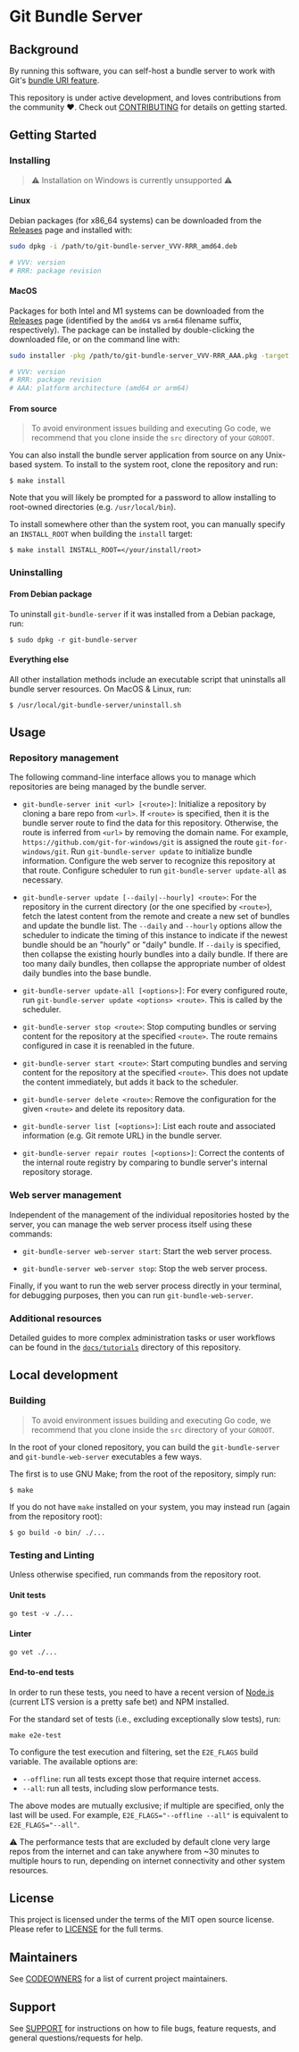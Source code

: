 # Git Bundle Server

[bundle-uris]: https://github.com/git/git/blob/next/Documentation/technical/bundle-uri.txt
[codeowners]: CODEOWNERS
[contributing]: CONTRIBUTING.md
[license]: LICENSE
[support]: SUPPORT.md

## Background

By running this software, you can self-host a bundle server to work with Git's
[bundle URI feature][bundle-uris].

This repository is under active development, and loves contributions from the
community :heart:. Check out [CONTRIBUTING][contributing] for details on getting
started.

## Getting Started

### Installing

> :warning: Installation on Windows is currently unsupported :warning:

<!-- Common sources -->
[releases]: https://github.com/github/git-bundle-server/releases

#### Linux

Debian packages (for x86_64 systems) can be downloaded from the
[Releases][releases] page and installed with:

```bash
sudo dpkg -i /path/to/git-bundle-server_VVV-RRR_amd64.deb

# VVV: version
# RRR: package revision
```

#### MacOS

Packages for both Intel and M1 systems can be downloaded from the
[Releases][releases] page (identified by the `amd64` vs `arm64` filename suffix,
respectively). The package can be installed by double-clicking the downloaded
file, or on the command line with:

```bash
sudo installer -pkg /path/to/git-bundle-server_VVV-RRR_AAA.pkg -target /

# VVV: version
# RRR: package revision
# AAA: platform architecture (amd64 or arm64)
```

#### From source

> To avoid environment issues building and executing Go code, we recommend that
> you clone inside the `src` directory of your `GOROOT`.

You can also install the bundle server application from source on any Unix-based
system. To install to the system root, clone the repository and run:

```ShellSession
$ make install
```

Note that you will likely be prompted for a password to allow installing to
root-owned directories (e.g. `/usr/local/bin`).

To install somewhere other than the system root, you can manually specify an
`INSTALL_ROOT` when building the `install` target:

```ShellSession
$ make install INSTALL_ROOT=</your/install/root>
```

### Uninstalling

#### From Debian package

To uninstall `git-bundle-server` if it was installed from a Debian package, run:

```ShellSession
$ sudo dpkg -r git-bundle-server
```

#### Everything else

All other installation methods include an executable script that uninstalls all
bundle server resources. On MacOS & Linux, run:

```ShellSession
$ /usr/local/git-bundle-server/uninstall.sh
```

## Usage

### Repository management

The following command-line interface allows you to manage which repositories are
being managed by the bundle server.

* `git-bundle-server init <url> [<route>]`: Initialize a repository by cloning a
  bare repo from `<url>`. If `<route>` is specified, then it is the bundle
  server route to find the data for this repository. Otherwise, the route is
  inferred from `<url>` by removing the domain name. For example,
  `https://github.com/git-for-windows/git` is assigned the route
  `git-for-windows/git`. Run `git-bundle-server update` to initialize bundle
  information. Configure the web server to recognize this repository at that
  route. Configure scheduler to run `git-bundle-server update-all` as
  necessary.

* `git-bundle-server update [--daily|--hourly] <route>`: For the
  repository in the current directory (or the one specified by `<route>`), fetch
  the latest content from the remote and create a new set of bundles and update
  the bundle list.  The `--daily` and `--hourly` options allow the scheduler to
  indicate the timing of this instance to indicate if the newest bundle should
  be an "hourly" or "daily" bundle. If `--daily` is specified, then collapse the
  existing hourly bundles into a daily bundle. If there are too many daily
  bundles, then collapse the appropriate number of oldest daily bundles into the
  base bundle.

* `git-bundle-server update-all [<options>]`: For every configured route, run
  `git-bundle-server update <options> <route>`. This is called by the scheduler.

* `git-bundle-server stop <route>`: Stop computing bundles or serving content
  for the repository at the specified `<route>`. The route remains configured in
  case it is reenabled in the future.

* `git-bundle-server start <route>`: Start computing bundles and serving content
  for the repository at the specified `<route>`. This does not update the
  content immediately, but adds it back to the scheduler.

* `git-bundle-server delete <route>`: Remove the configuration for the given
  `<route>` and delete its repository data.

* `git-bundle-server list [<options>]`: List each route and associated
  information (e.g. Git remote URL) in the bundle server.

* `git-bundle-server repair routes [<options>]`: Correct the contents of the
  internal route registry by comparing to bundle server's internal repository
  storage.

### Web server management

Independent of the management of the individual repositories hosted by the
server, you can manage the web server process itself using these commands:

* `git-bundle-server web-server start`: Start the web server process.

* `git-bundle-server web-server stop`: Stop the web server process.

Finally, if you want to run the web server process directly in your terminal,
for debugging purposes, then you can run `git-bundle-web-server`.

### Additional resources

Detailed guides to more complex administration tasks or user workflows can be
found in the [`docs/tutorials`](./docs/tutorials/) directory of this repository.

## Local development

### Building

> To avoid environment issues building and executing Go code, we recommend that
> you clone inside the `src` directory of your `GOROOT`.

In the root of your cloned repository, you can build the `git-bundle-server` and
`git-bundle-web-server` executables a few ways.

The first is to use GNU Make; from the root of the repository, simply run:

```ShellSession
$ make
```

If you do not have `make` installed on your system, you may instead run (again
from the repository root):

```ShellSession
$ go build -o bin/ ./...
```

### Testing and Linting

Unless otherwise specified, run commands from the repository root.

#### Unit tests

```
go test -v ./...
```

#### Linter

```
go vet ./...
```

#### End-to-end tests

In order to run these tests, you need to have a recent version of
[Node.js](https://nodejs.org) (current LTS version is a pretty safe bet) and NPM
installed.

For the standard set of tests (i.e., excluding exceptionally slow tests), run:

```
make e2e-test
```

To configure the test execution and filtering, set the `E2E_FLAGS` build
variable. The available options are:

* `--offline`: run all tests except those that require internet access.
* `--all`: run all tests, including slow performance tests.

The above modes are mutually exclusive; if multiple are specified, only the last
will be used. For example, `E2E_FLAGS="--offline --all"` is equivalent to
`E2E_FLAGS="--all"`.

:warning: The performance tests that are excluded by default clone very large
repos from the internet and can take anywhere from ~30 minutes to multiple hours
to run, depending on internet connectivity and other system resources.

## License

This project is licensed under the terms of the MIT open source license. Please
refer to [LICENSE][license] for the full terms.

## Maintainers

See [CODEOWNERS][codeowners] for a list of current project maintainers.

## Support

See [SUPPORT][support] for instructions on how to file bugs, feature requests,
and general questions/requests for help.
